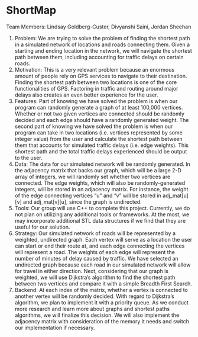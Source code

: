 # ShortMap
Team Members: Lindsay Goldberg-Custer, Divyanshi Saini, Jordan Sheehan
1. Problem: We are trying to solve the problem of finding the shortest path in a simulated
network of locations and roads connecting them. Given a starting and ending
location in the network, we will navigate the shortest path between them,
including accounting for traffic delays on certain roads.
2. Motivation: This is a very relevant problem because an enormous amount of people rely on
GPS services to navigate to their destination. Finding the shortest path between
two locations is one of the core functionalities of GPS. Factoring in traffic and
routing around major delays also creates an even better experience for the user.
3. Features: Part of knowing we have solved the problem is when our program can randomly
generate a graph of at least 100,000 vertices. Whether or not two given vertices
are connected should be randomly decided and each edge should have a
randomly generated weight. The second part of knowing we have solved the
problem is when our program can take in two locations (i.e. vertices represented
by some integer value) from the user and calculate the shortest path between
them that accounts for simulated traffic delays (i.e. edge weights). This shortest
path and the total traffic delays experienced should be output to the user.
4. Data:  The data for our simulated network will be randomly generated. In the adjacency
matrix that backs our graph, which will be a large 2-D array of integers, we will
randomly set whether two vertices are connected. The edge weights, which will
also be randomly-generated integers, will be stored in an adjacency matrix. For
instance, the weight of the edge connecting vertices “u” and “v” will be stored in
adj_mat[u][v] and adj_mat[v][u], since the graph is undirected.
5. Tools: Our group will use C++ to complete this project. Currently, we do not plan on
utilizing any additional tools or frameworks. At the most, we may incorporate
additional STL data structures if we find that they are useful for our solution.
6. Strategy: Our simulated network of roads will be represented by a weighted, undirected
graph. Each vertex will serve as a location the user can start or end their route at,
and each edge connecting the vertices will represent a road. The weights of each
edge will represent the number of minutes of delay caused by traffic. We have
selected an undirected graph because each road in our simulated network will
allow for travel in either direction. Next, considering that our graph is weighted, we
will use Dijkstra’s algorithm to find the shortest path between two vertices and compare
it with a simple Breadth First Search.
7. Backend: At each index of the matrix, whether a vertex is connected to another vertex
will be randomly decided. With regard to Dijkstra’s algorithm, we
plan to implement it with a priority queue. As we conduct more research and learn
more about graphs and shortest paths algorithms, we will finalize this decision. We
will also implement the adjacency matrix with consideration of the memory it
needs and switch our implementation if necessary.
